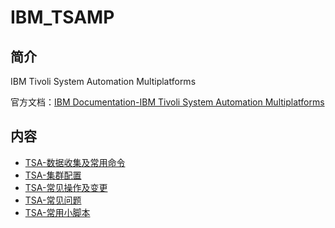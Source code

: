# IBM_TSAMP
## 简介
IBM Tivoli System Automation Multiplatforms

官方文档：[IBM Documentation-IBM Tivoli System Automation Multiplatforms](https://www.ibm.com/docs/en/tsafm/4.1.1)

## 内容
- [TSA-数据收集及常用命令](https://gitbook.big1000.com/06-IBM_Database&Middleware&Other/07-IBM_TSAMP/01-TSA-%E6%95%B0%E6%8D%AE%E6%94%B6%E9%9B%86%E5%8F%8A%E5%B8%B8%E7%94%A8%E5%91%BD%E4%BB%A4.html)
- [TSA-集群配置](https://gitbook.big1000.com/06-IBM_Database&Middleware&Other/07-IBM_TSAMP/02-TSA-%E9%9B%86%E7%BE%A4%E9%85%8D%E7%BD%AE.html)
- [TSA-常见操作及变更](https://gitbook.big1000.com/06-IBM_Database&Middleware&Other/07-IBM_TSAMP/03-TSA-%E5%B8%B8%E8%A7%81%E6%93%8D%E4%BD%9C%E5%8F%8A%E5%8F%98%E6%9B%B4.html)
- [TSA-常见问题](https://gitbook.big1000.com/06-IBM_Database&Middleware&Other/07-IBM_TSAMP/10-TSA-%E5%B8%B8%E8%A7%81%E9%97%AE%E9%A2%98.html)
- [TSA-常用小脚本](https://gitbook.big1000.com/06-IBM_Database&Middleware&Other/07-IBM_TSAMP/11-TSA-%E5%B8%B8%E7%94%A8%E5%B0%8F%E8%84%9A%E6%9C%AC.html)